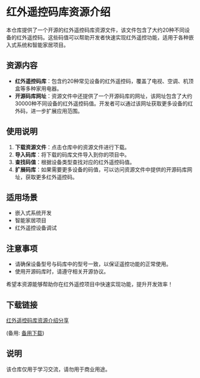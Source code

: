 # 红外遥控码库资源介绍

本仓库提供了一个开源的红外遥控码库资源文件，该文件包含了大约20种不同设备的红外遥控码。这些码值可以帮助开发者快速实现红外遥控功能，适用于各种嵌入式系统和智能家居项目。

## 资源内容

- **红外遥控码库**：包含约20种常见设备的红外遥控码，覆盖了电视、空调、机顶盒等多种家用电器。
- **开源码库网址**：资源文件中还提供了一个开源码库的网址，该网址包含了大约30000种不同设备的红外遥控码值。开发者可以通过该网址获取更多设备的红外码，进一步扩展应用范围。

## 使用说明

1. **下载资源文件**：点击仓库中的资源文件进行下载。
2. **导入码库**：将下载的码库文件导入到你的项目中。
3. **查找码值**：根据设备类型查找对应的红外遥控码值。
4. **扩展码库**：如果需要更多设备的码值，可以访问资源文件中提供的开源码库网址，获取更多红外遥控码。

## 适用场景

- 嵌入式系统开发
- 智能家居项目
- 红外遥控设备调试

## 注意事项

- 请确保设备型号与码库中的型号一致，以保证遥控功能的正常使用。
- 使用开源码库时，请遵守相关开源协议。

希望本资源能够帮助你在红外遥控项目中快速实现功能，提升开发效率！

## 下载链接
[红外遥控码库资源介绍分享](https://pan.quark.cn/s/c2e822dce739) 

(备用: [备用下载](https://pan.baidu.com/s/11tuPiKjxNluhGVRr8iTDLw?pwd=1234))

## 说明

该仓库仅用于学习交流，请勿用于商业用途。
